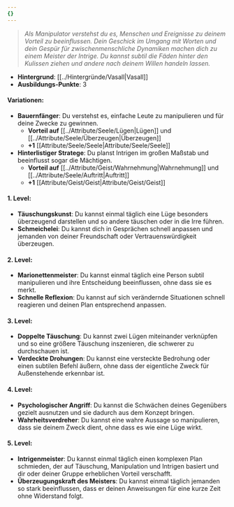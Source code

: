 ```yaml
---
{}
---
```

>*Als Manipulator verstehst du es, Menschen und Ereignisse zu deinem Vorteil zu beeinflussen. Dein Geschick im Umgang mit Worten und dein Gespür für zwischenmenschliche Dynamiken machen dich zu einem Meister der Intrige. Du kannst subtil die Fäden hinter den Kulissen ziehen und andere nach deinem Willen handeln lassen.*  
  
- **Hintergrund**: [[../Hintergründe/Vasall|Vasall]]  
- **Ausbildungs-Punkte**: 3  
  
#### **Variationen:**  
  
- **Bauernfänger**: Du verstehst es, einfache Leute zu manipulieren und für deine Zwecke zu gewinnen.  
    - **Vorteil auf** [[../Attribute/Seele/Lügen|Lügen]] und [[../Attribute/Seele/Überzeugen|Überzeugen]]  
    - **+1** [[Attribute/Seele/Seele|Attribute/Seele/Seele]]  
- **Hinterlistiger Stratege**: Du planst Intrigen im großen Maßstab und beeinflusst sogar die Mächtigen.  
    - **Vorteil auf** [[../Attribute/Geist/Wahrnehmung|Wahrnehmung]] und [[../Attribute/Seele/Auftritt|Auftritt]]  
    - **+1** [[Attribute/Geist/Geist|Attribute/Geist/Geist]]  
  
#### **1. Level:**  
  
- **Täuschungskunst**: Du kannst einmal täglich eine Lüge besonders überzeugend darstellen und so andere täuschen oder in die Irre führen.  
- **Schmeichelei**: Du kannst dich in Gesprächen schnell anpassen und jemanden von deiner Freundschaft oder Vertrauenswürdigkeit überzeugen.  
  
#### **2. Level:**  
  
- **Marionettenmeister**: Du kannst einmal täglich eine Person subtil manipulieren und ihre Entscheidung beeinflussen, ohne dass sie es merkt.  
- **Schnelle Reflexion**: Du kannst auf sich verändernde Situationen schnell reagieren und deinen Plan entsprechend anpassen.  
  
#### **3. Level:**  
  
- **Doppelte Täuschung**: Du kannst zwei Lügen miteinander verknüpfen und so eine größere Täuschung inszenieren, die schwerer zu durchschauen ist.  
- **Verdeckte Drohungen**: Du kannst eine versteckte Bedrohung oder einen subtilen Befehl äußern, ohne dass der eigentliche Zweck für Außenstehende erkennbar ist.  
  
#### **4. Level:**  
  
- **Psychologischer Angriff**: Du kannst die Schwächen deines Gegenübers gezielt ausnutzen und sie dadurch aus dem Konzept bringen.  
- **Wahrheitsverdreher**: Du kannst eine wahre Aussage so manipulieren, dass sie deinem Zweck dient, ohne dass es wie eine Lüge wirkt.  
  
#### **5. Level:**  
  
- **Intrigenmeister**: Du kannst einmal täglich einen komplexen Plan schmieden, der auf Täuschung, Manipulation und Intrigen basiert und dir oder deiner Gruppe erheblichen Vorteil verschafft.  
- **Überzeugungskraft des Meisters**: Du kannst einmal täglich jemanden so stark beeinflussen, dass er deinen Anweisungen für eine kurze Zeit ohne Widerstand folgt.